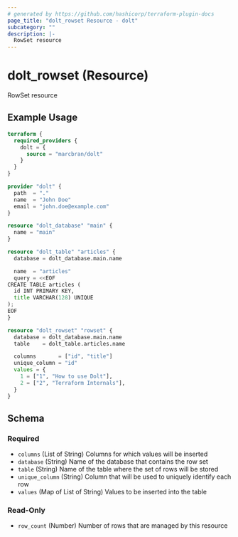 ```yaml
---
# generated by https://github.com/hashicorp/terraform-plugin-docs
page_title: "dolt_rowset Resource - dolt"
subcategory: ""
description: |-
  RowSet resource
---
```


# dolt_rowset (Resource)

RowSet resource

## Example Usage

```terraform
terraform {
  required_providers {
    dolt = {
      source = "marcbran/dolt"
    }
  }
}

provider "dolt" {
  path  = "."
  name  = "John Doe"
  email = "john.doe@example.com"
}

resource "dolt_database" "main" {
  name = "main"
}

resource "dolt_table" "articles" {
  database = dolt_database.main.name

  name  = "articles"
  query = <<EOF
CREATE TABLE articles (
  id INT PRIMARY KEY,
  title VARCHAR(128) UNIQUE
);
EOF
}

resource "dolt_rowset" "rowset" {
  database = dolt_database.main.name
  table    = dolt_table.articles.name

  columns       = ["id", "title"]
  unique_column = "id"
  values = {
    1 = ["1", "How to use Dolt"],
    2 = ["2", "Terraform Internals"],
  }
}
```

<!-- schema generated by tfplugindocs -->
## Schema

### Required

- `columns` (List of String) Columns for which values will be inserted
- `database` (String) Name of the database that contains the row set
- `table` (String) Name of the table where the set of rows will be stored
- `unique_column` (String) Column that will be used to uniquely identify each row
- `values` (Map of List of String) Values to be inserted into the table

### Read-Only

- `row_count` (Number) Number of rows that are managed by this resource
